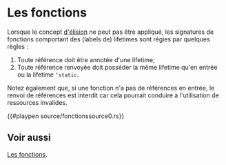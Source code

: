 # Les fonctions

Lorsque le concept [d'élision](../chapitre13/elision.html) ne peut pas être appliqué, les signatures de fonctions comportant des (labels de) lifetimes sont régies par quelques règles :

1. Toute référence doit être annotée d'une lifetime;
2. Toute référence renvoyée doit posséder la même lifetime qu'en entrée ou la lifetime `‘static`.

Notez également que, si une fonction n'a pas de références en entrée, le renvoi de références est interdit car cela pourrait conduire à l'utilisation de ressources invalides.

{{#playpen source/fonctionssource0.rs}}

## Voir aussi

[Les fonctions](../chapitre8/fonctions.html).
